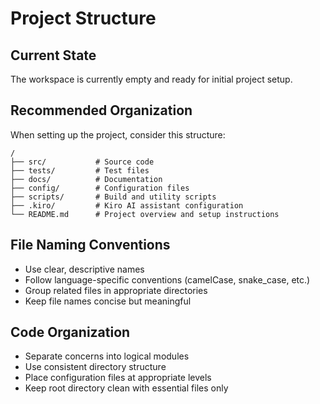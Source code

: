 # Project Structure

## Current State
The workspace is currently empty and ready for initial project setup.

## Recommended Organization
When setting up the project, consider this structure:

```
/
├── src/           # Source code
├── tests/         # Test files
├── docs/          # Documentation
├── config/        # Configuration files
├── scripts/       # Build and utility scripts
├── .kiro/         # Kiro AI assistant configuration
└── README.md      # Project overview and setup instructions
```

## File Naming Conventions
- Use clear, descriptive names
- Follow language-specific conventions (camelCase, snake_case, etc.)
- Group related files in appropriate directories
- Keep file names concise but meaningful

## Code Organization
- Separate concerns into logical modules
- Use consistent directory structure
- Place configuration files at appropriate levels
- Keep root directory clean with essential files only